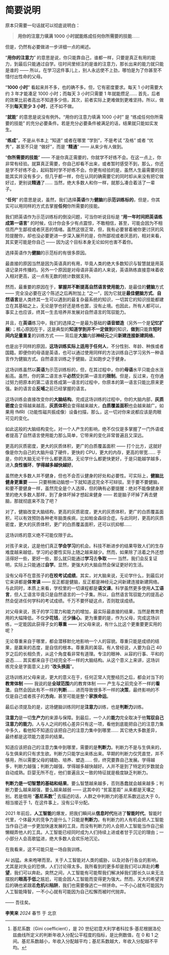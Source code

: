 # 简要说明

原本只需要一句话就可以彻底说明白：

> **用你的注意力填满 1000 小时就能练成任何你所需要的技能**……

但是，仍然有必要做进一步详细一点的阐述。

“**用你的注意力**” 的意思是说，你只能靠自己，谁都一样，只要是真正有用的能力，到最后只能通过自学。往时间里倾注的是谁的注意力，那长出来的能力就只能是谁的 —— 所以，在学习这件事儿上，别人永远使不上劲，哪怕是为了你甚至不惜付出性命的父母。

“**1000 小时**” 看起来并不多，也的确不多。但，它有密度要求。每天 1 小时需要大约 3 年才能凑足 1000 小时；而每天 3 小时只需要 1 年就能攒足…… 首先，后者的效果比前者高出不知道多少倍，其次，前者实际上更难做到更难坚持。所以，做不到**每天至少 3 小时**，还不如不做。

“**就能**” 的意思是说没有例外。“用你的注意力填满 1000 小时” 是 “练成任何你所需要的技能” 的充分必要条件。若是充分必要条件被满足的话，结果就只能如实发生。

“**练成**”，不是从书本上 “知道” 或者在哪里 “学到”，不是考试 “及格” 或者 “优秀”，甚至不只是 “做好”，而是 “**精通**” —— 从来少有人做到。

“**你所需要的技能**” —— 不是你真正需要的，你就学不好练不会。在这一点上，你非常有经验。就算真正需要，你自己却看不出来，或者暂时感受不到，那么，你还是学不好练不会，起码暂时学不好练不会。你更有经验的是，虽然人生最需要的技能其实并没有多少，但几乎都一样，你在认同的确需要它的同时却从来没有把它做好过，更别说**精通**了…… 当然，绝大多数人和你一样，就那么凑合着活了一辈子。

“**任何**” 的意思是说，虽然，我们选择**英语**作为**健脑**的**示范训练标的**，但是，你其实可以用同样的方式去掌握**任何**你所需要的技能。

我们把英语作为示范训练标的倒没问题，可当你听说目标是 “**用一年时间把英语练成第一语言**” 的时候，估计你会多少有点震惊，不敢相信，甚至，可能会因为不相信而产生鄙视或者厌恶的情绪。虽然这很正常，但，我有必要冒着被你更讨厌的风险提醒你，却也没必要更进一步深入展开的是，你所鄙视或者厌恶的，相对来看，其实更可能是你自己 —— 因为这个目标本身无论如何也害不着你。

选择英语作为**健脑**的示范标的有很多原因。

最直接的原因当然是因为英语真的有用，毕竟人类的绝大多数知识与智慧就是用英语记录并传播的。另外一个原因是对母语非英语的人来说，英语熟练直接意味着收入相对更高，这一点有无数的统计数据支持。

然而，最重要的原因在于，**掌握并不断提高自然语言使用能力**，是最佳的**健脑**方式 —— 完全没必要在这个陈述之后再附加上 “之一”，因为它就是**最佳健脑方式**。**自然语言**是人类终其一生可以遇到的最复杂最系统的知识，一切其它的知识技能都建立在其基础之上，无论是学也好还是练也罢，没有止境。也因此，所有人都可以，事实上也应该，终其一生去培养并发展对自然语言的驾驭能力。

并且，在**英语**练习中，我们的选择之一是最为基础的**语音塑造**（另外一个是**记忆扩展**）；核心原因在于，这是典型的**知道学到并不一定做到**的知识，**做到**只能靠**短时间内足量重复**的训练方式 —— 背后是**大脑**内部**神经元**之间**新建连接新建网络**。

也是出于同样的原因，**这场训练实际上适用于任何人**，不分性别、年龄、种族或者国籍。即便你的母语是英语，也可以通过使用同样的方法训练自己学习另外一种语言作为健脑方式。自然语言训练之于健脑，正如跑步之于健身。

这场训练虽然以**英语**为示范训练标的，但，在其过程中，你的**母语**水平只能会水涨船高。虽然，你的第二语言水平**必然**受到第一语言的**限制**。但是，反过来，在你通过努力把原本的第二语言练成第一语言的过程中，你原本的第一语言只能比原来更强。新的语言会**反哺**之前已经掌握的语言。

这场训练会直接改变你的**大脑结构**。完成这场训练的过程中，你的大脑内部，**灰质密度**会变得越来越高，**灰质体积**会变得越来越大，**白质覆盖面积**也会越来越广。如果用 fMRI（功能性磁共振成像）设备扫描，那么，这一切对你来说都应该是肉眼可见的变化。

如此这般的大脑结构变化，对一个人产生的影响，绝不仅仅是多掌握了一门外语或者提高了自然语言使用能力那么简单，它带来的变化非常普遍且又深远。

更高的灰质密度，更大的灰质体积，更广的白质覆盖面积 —— 打个比方，这就好像是你为自己的大脑升级了硬件，更快的 CPU，更大的内存，更高的带宽…… 于是，你的大脑无论干什么都更高效。无论学什么都更快更好，于是只能越学越多，进入**良性循环**，**学得越多越快越好**。

虽然绝大多数人并不健身，但也不会否认健身的好处和必要性。可实际上，**健脑比健身更重要** —— 只要稍微动脑想一下就知道这完全不可辩驳。至于要不要健脑，和要不要健身一样，虽然完全是个人选择，但的确有必要提醒：绝对不能像健身房里的绝大多数人那样，到了身体坏掉才想起来健身 —— 若是脑子坏掉了再去健脑，那就彻底来不及了吧？

对了，健脑改变大脑结构，更高的灰质密度，更大的灰质体积，更广的白质覆盖面积，可以有效预防各种老年脑类疾病，比如帕金森综合症。与此同时，更高的灰质密度，更大的灰质体积，更广的白质覆盖面积，还可以抗抑郁……

这场训练的意义绝不可能仅限于此。

对孩子来说，这是他们真正**学会学习**的机会。科技不断进步的结果导致人们的生存难度越来越低，学习的必要性实际上随之越来越少。然而，如果除了活着之外还想活得好一些，更好一些，那么就只能通过**学习**去**争取** —— 当然，我们会反复证明，实际上只能通过**自学**。显然，更强大的大脑自然会保证更好的生活。

没有父母不在意孩子的**在校考试成绩**。其实，对大脑来说，无论学什么，到最后对它来讲都是**体育课** —— 反正都是健脑，反正都是神经元之间新建连接新建网络。与此同时，本质上来看，学校里的一切课程都是**语文课**。科学虽然更多使用**人工语言**，但人工语言毕竟只是自然语言的一个子集。所以，自然语言驾驭能力的提高必然会促进任何学科的考试成绩。千万不要怀疑这点，否则耽误成绩。

对父母来说，孩子的学习潜力和能力的增加，最实际最直接的结果，当然是教育费用的大幅降低。不仅**少花钱**，还**少操心**。更为重要的是，作为父母，完成这场训练，一定能因此获得子女的**尊重** —— 对父母来说，有什么比这个更重要更实用的呢？

无论尊重来自于哪里，都会潜移默化地影响一个人的容貌。尊重只能是成绩的结果，是赢来的态度，是自信的根本。尊重真的美容。有人曾经说，人要为自己 40 岁之后的长相负责，从这个角度看非常有道理。专注的眼神、从容的行事、平和的姿态…… 其实都来自于已经完全不一样的大脑结构。从这个意义上来讲，这场训练完全是字面意义上的 “**改头换面**”。

这场训练对父母来说，更大的意义在于，任何正常人完整经历之后，都会对当下的**教育体制** —— 我说的是**全球范围**内的教育体制 —— 产生与之前完全不一样的**看法**，自然会因此有不一样的**判断**…… 进而导致很多不一样的**决策**，最终影响的不仅是自己或者孩子的**方向**，甚至可能是整个**家族命运**。

最后必须提及的是，这场健脑训练同时是**注意力**训练，也是**判断力**训练。

**注意力**是一切**生产力**的来源与保障。到最后，一个人的**能力**完全取决于他**驾驭自己注意力的能力**。人与人之间的核心差异只有这一项，看他到底能把自己的注意力集中多久，看他知不知道应该把自己的注意力集中到哪里…… 其它绝大多数差异，最终都是这项能力差异的结果。

知道应该把自己的注意力集中到哪里，需要的是**判断力**。判断力不是与生俱来的，与生俱来的只有求生欲。判断力只能学出来练出来。早期的判断力仅凭直觉，并不够用，所以需要父母的辅助、培养、塑造…… 但，终究要靠自己发展。学得越多，判断力越强；判断力越强，学得越多越快越好。人并不是到了特定的岁数就会自动成熟。巨婴无所不在，他们普遍且又一致的特征就是极度缺乏判断力。

**判断力是一切智慧的基础和结果**。要么智慧越来越多，否则愚蠢就会越来越多；判断力要么越来越强，要么越来越弱 —— 这其中的 “贫富差距” 从来都是天壤之别。若是借用 “**基尼系数**”[^*] 去描述的话，人群之中判断力的基尼系数远远大于 0，相当接近于 1，在这件事上，没有公平分配。

2021 年前后，**人工智能**的爆发，把我们瞬间从**信息时代**拖进了**智能时代**。智能时代里，个体最大的竞争力是什么？只能是**判断力**。有判断力的人有机会把人工智能当作自己进一步更加快速发展的工具，而没有判断力的人会把人工智能当作自己偷懒糊弄他人的工具。人工智能已经同时成为人们持续上进或者甘于沉沦的理由；一小部分人会高歌猛进，绝大多数人会欢乐地沉沦。

在我看来，这不可能只是一场自我训练。

AI 凶猛。未来咆哮而至。关于人工智能对人类的威胁，以及对各行各业的影响，尤其是对失业的恐惧，人们讨论得太多。我所看到的更多却是我们可以奔赴的**希望**，我们可以奔赴。突然之间，人工智能有可能帮我们解决掉我们那长久以来无法摆脱的**眼高手低**之尴尬，可能会因人工智能而变得更为强大。然而，天大的希望背后的确也紧跟着**危机**和**陷阱**，我们也需要像逃亡一样拼命。一不小心就有可能因为人工智能降智，一不小心就有可能因为自己松懈而被时代抛弃。

—— 吾往矣。

<span style="text-align: right;">**李笑来** _2024_ 春节 于 北京</span>

[^*]: 基尼系数（Gini coefficient），是 20 世纪初意大利学者科拉多·基尼根据洛伦兹曲线所定义的判断年收入分配公平程度的指标，是比例数值，在 0 和 1 之间。基尼系数越小，年收入分配越平均；基尼系数越大，年收入分配越不平均。
